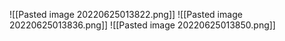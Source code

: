 ![[Pasted image 20220625013822.png]]
![[Pasted image 20220625013836.png]]
![[Pasted image 20220625013850.png]]
